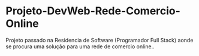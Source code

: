 # Projeto-DevWeb-Rede-Comercio-Online
Projeto passado na Residencia de Software (Programador Full Stack) aonde se procura uma solução para uma rede de comercio online..
